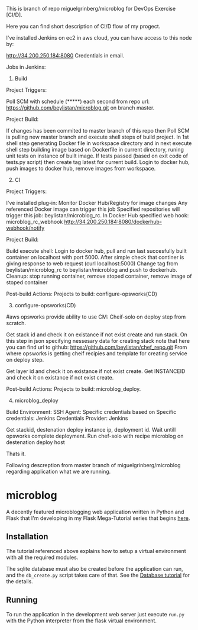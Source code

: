This is branch of repo miguelgrinberg/microblog for DevOps Exercise [CI/D].

Here you can find short description of CI/D flow of my progect.

I've installed Jenkins on ec2 in aws cloud, you can have access to this node by:

http://34.200.250.184:8080
Credentials in email.

Jobs in Jenkins:

1. Build

Project Triggers:

Poll SCM with schedule (*****) each second from repo url: https://github.com/beylistan/microblog.git on branch master.

Project Build:

If changes has been commited to master branch of this repo then Poll SCM is pulling new master branch and 
execute shell steps of build project.
In 1st shell step generating Docker file in workspace directory and in next execute shell step building image based on Dockerfile in current directory, runing unit tests on instance of built image.
If tests passed (based on exit code of tests.py script) then create tag latest for current build.
Login to docker hub, push images to docker hub, remove images from workspace.

2. CI

Project Triggers:

I've installed plug-in:
Monitor Docker Hub/Registry for image changes
Any referenced Docker image can trigger this job
Specified repositories will trigger this job: beylistan/microblog_rc.
In Docker Hub specified web hook: 
microblog_rc_webhook
http://34.200.250.184:8080/dockerhub-webhook/notify

Project Build:

Build execute shell:
Login to docker hub, pull and run last succesfully built container on localhost with port 5000.
After simple check that continer is giving response to web request (curl localhost:5000)
Change tag from beylistan/microblog_rc to beylistan/microblog and push to dockerhub. 
Cleanup: stop running container, remove stoped container, remove image of stoped container 

Post-build Actions:
Projects to build: configure-opsworks(CD)

3. configure-opsworks(CD)

#aws opsworks provide ability to use CM: Cheif-solo on deploy step from scratch. 

Get stack id and check it on existance if not exist create and run stack.
On this step in json specifying nessesary data for creating stack note that here you can find url to github:
https://github.com/beylistan/chef_repo.git
From where opsworks is getting cheif recipies and template for creating service on deploy step. 

Get layer id and check it on existance if not exist create.
Get INSTANCEID and check it on existance if not exist create.

Post-build Actions:
Projects to build: microblog_deploy.

4. microblog_deploy

Build Environment:
SSH Agent: Specific credentials based on Specific credentials: Jenkins Credentials Provider: Jenkins

Get stackid, destenation deploy instance ip, deployment id.
Wait untill opsworks complete deployment.
Run chef-solo with recipe microblog on destenation deploy host

Thats it.

Following descreption from master branch of miguelgrinberg/microblog regarding application what we are running.

microblog
=========

A decently featured microblogging web application written in Python and Flask that I'm developing in my Flask Mega-Tutorial series that begins [here](http://blog.miguelgrinberg.com/post/the-flask-mega-tutorial-part-i-hello-world).

Installation
------------

The tutorial referenced above explains how to setup a virtual environment with all the required modules.
 
The sqlite database must also be created before the application can run, and the `db_create.py` script takes care of that. See the [Database tutorial](http://blog.miguelgrinberg.com/post/the-flask-mega-tutorial-part-iv-database) for the details.

Running
-------

To run the application in the development web server just execute `run.py` with the Python interpreter from the flask virtual environment.

